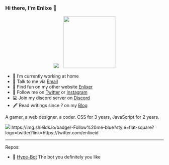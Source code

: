 ### Hi there, I'm Enlixe 👋

<!--<img align="right" src="https://github-readme-stats.vercel.app/api?username=enlixe&title_color=fff&text_color=fff&icon_color=ccc&bg_color=000&hide_title=true&show_icons=true" />-->
<p align="center">
  <img src="https://github-readme-stats.vercel.app/api?username=enlixe&show_icons=true&hide_title=true">&nbsp;&nbsp;&nbsp;&nbsp;<img height="165"  src="https://github-readme-stats.vercel.app/api/top-langs/?username=enlixe&layout=compact&langs_count=10" />

- 🔭 I’m currently working at home
- 📮 Talk to me via [Email](mailto:enlixeid@gmail.com)
- 📱 Find fun on my other website [Enlixer](https://enlixer.carrd.co)
- 🤳 Follow me on [Twitter](https://twitter.com/enlixeid) or [Instagram](https://www.instagram.com/star_bubbless/)
- 💻 Join my discord server on [Discord](https://discord.gg/GCyF49m)
- 🖋 Read writings since ? on my [Blog](#)

A gamer, a web designer, a coder. CSS for 3 years, JavaScript for 2 years.

<img src="https://img.shields.io/badge/-Follow%20me-blue?style=flat-square?logo=twitter?link=https://twitter.com/enlixeid">
https://img.shields.io/badge/-Follow%20me-blue?style=flat-square?logo=twitter?link=https://twitter.com/enlixeid

---

Repos:

- 🤖 [Hype-Bot](https://github.com/Enlixe/HYPE-Bot) The bot you definitely you like

<!--
**Enlixe/Enlixe** is a ✨ _special_ ✨ repository because its `README.md` (this file) appears on your GitHub profile.
Here are some ideas to get you started:
- 🌱 I’m currently learning ...
- 👯 I’m looking to collaborate on ...
- 🤔 I’m looking for help with ...
- 💬 Ask me about ...
- 📫 How to reach me: ...
- 😄 Pronouns: ...
- ⚡ Fun fact: ...
-->
